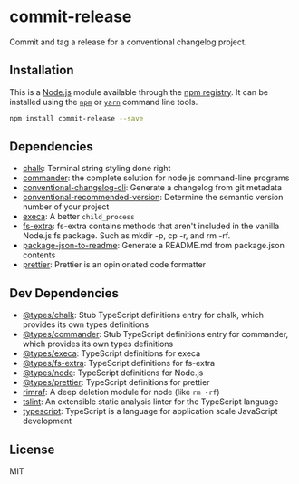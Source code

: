 # commit-release

Commit and tag a release for a conventional changelog project.

## Installation

This is a [Node.js](https://nodejs.org/) module available through the
[npm registry](https://www.npmjs.com/). It can be installed using the
[`npm`](https://docs.npmjs.com/getting-started/installing-npm-packages-locally)
or [`yarn`](https://yarnpkg.com/en/) command line tools.

```sh
npm install commit-release --save
```

## Dependencies

- [chalk](https://ghub.io/chalk): Terminal string styling done right
- [commander](https://ghub.io/commander): the complete solution for node.js
  command-line programs
- [conventional-changelog-cli](https://ghub.io/conventional-changelog-cli):
  Generate a changelog from git metadata
- [conventional-recommended-version](https://ghub.io/conventional-recommended-version):
  Determine the semantic version number of your project
- [execa](https://ghub.io/execa): A better `child_process`
- [fs-extra](https://ghub.io/fs-extra): fs-extra contains methods that
  aren&#39;t included in the vanilla Node.js fs package. Such as mkdir -p, cp
  -r, and rm -rf.
- [package-json-to-readme](https://ghub.io/package-json-to-readme): Generate a
  README.md from package.json contents
- [prettier](https://ghub.io/prettier): Prettier is an opinionated code
  formatter

## Dev Dependencies

- [@types/chalk](https://ghub.io/@types/chalk): Stub TypeScript definitions
  entry for chalk, which provides its own types definitions
- [@types/commander](https://ghub.io/@types/commander): Stub TypeScript
  definitions entry for commander, which provides its own types definitions
- [@types/execa](https://ghub.io/@types/execa): TypeScript definitions for execa
- [@types/fs-extra](https://ghub.io/@types/fs-extra): TypeScript definitions for
  fs-extra
- [@types/node](https://ghub.io/@types/node): TypeScript definitions for Node.js
- [@types/prettier](https://ghub.io/@types/prettier): TypeScript definitions for
  prettier
- [rimraf](https://ghub.io/rimraf): A deep deletion module for node (like
  `rm -rf`)
- [tslint](https://ghub.io/tslint): An extensible static analysis linter for the
  TypeScript language
- [typescript](https://ghub.io/typescript): TypeScript is a language for
  application scale JavaScript development

## License

MIT
